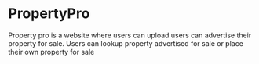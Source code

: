 # PropertyPro
Property pro is a website where users can upload users can advertise their property for sale. Users can lookup property advertised for sale or place their own property for sale

